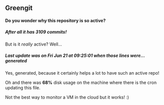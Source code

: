 ## Greengit

#### Do you wonder why this repository is so active?

##### After all it has 3109 commits!

But is it *really* active? Well...

##### Last update was on Fri Jun 21 at 09:25:01 when those lines were... generated

Yes, generated, because it certainly helps a lot to have such an active repo!

Oh and there was **68%** disk usage on the machine
where there is the cron updating this file.

Not the best way to monitor a VM in the cloud but it works! :)
